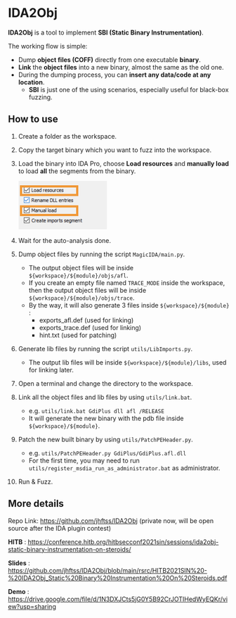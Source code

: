 # IDA2Obj

__IDA2Obj__ is a tool to implement __SBI (Static Binary Instrumentation)__. 

The working flow is simple:

- Dump __object files (COFF)__ directly from one executable __binary__.
- __Link__ the __object files__ into a new binary, almost the same as the old one. 
- During the dumping process, you can __insert any data/code at any location__.
  - __SBI__ is just one of the using scenarios, especially useful for black-box fuzzing.

## How to use

1. Create a folder as the workspace.

2. Copy the target binary which you want to fuzz into the workspace.

3. Load the binary into IDA Pro, choose __Load resources__ and __manually load__ to load __all__ the segments from the binary.

   <img src="pics/README/image-20210813134907705.png" alt="image-20210813134907705" style="zoom:50%;" />

4. Wait for the auto-analysis done.

5. Dump object files by running the script `MagicIDA/main.py`.

   - The output object files will be inside `${workspace}/${module}/objs/afl`.
   - If you create an empty file named `TRACE_MODE` inside the workspace, then the output object files will be inside  `${workspace}/${module}/objs/trace`.
   - By the way, it will also generate 3 files inside  `${workspace}/${module}` :
     - exports_afl.def       (used for linking)
     - exports_trace.def  (used for linking)
     - hint.txt                     (used for patching)

6. Generate lib files by running the script `utils/LibImports.py`.

   - The output lib files will be inside `${workspace}/${module}/libs`, used for linking later.

7. Open a terminal and change the directory to the workspace.

8. Link all the object files and lib files by using `utils/link.bat`.

   - e.g. `utils/link.bat GdiPlus dll afl /RELEASE`
   - It will generate the new binary with the pdb file inside  `${workspace}/${module}`.

9. Patch the new built binary by using `utils/PatchPEHeader.py`.

   - e.g. `utils/PatchPEHeader.py GdiPlus/GdiPlus.afl.dll`
   - For the first time, you may need to run  `utils/register_msdia_run_as_administrator.bat` as administrator.

10. Run & Fuzz.

## More details

Repo Link: https://github.com/jhftss/IDA2Obj (private now, will be open source after the IDA plugin contest)

__HITB__ : https://conference.hitb.org/hitbsecconf2021sin/sessions/ida2obj-static-binary-instrumentation-on-steroids/

__Slides__ : https://github.com/jhftss/IDA2Obj/blob/main/rsrc/HITB2021SIN%20-%20IDA2Obj_Static%20Binary%20Instrumentation%20On%20Steroids.pdf

__Demo__ : https://drive.google.com/file/d/1N3DXJCts5jG0Y5B92CrJOTIHedWyEQKr/view?usp=sharing

